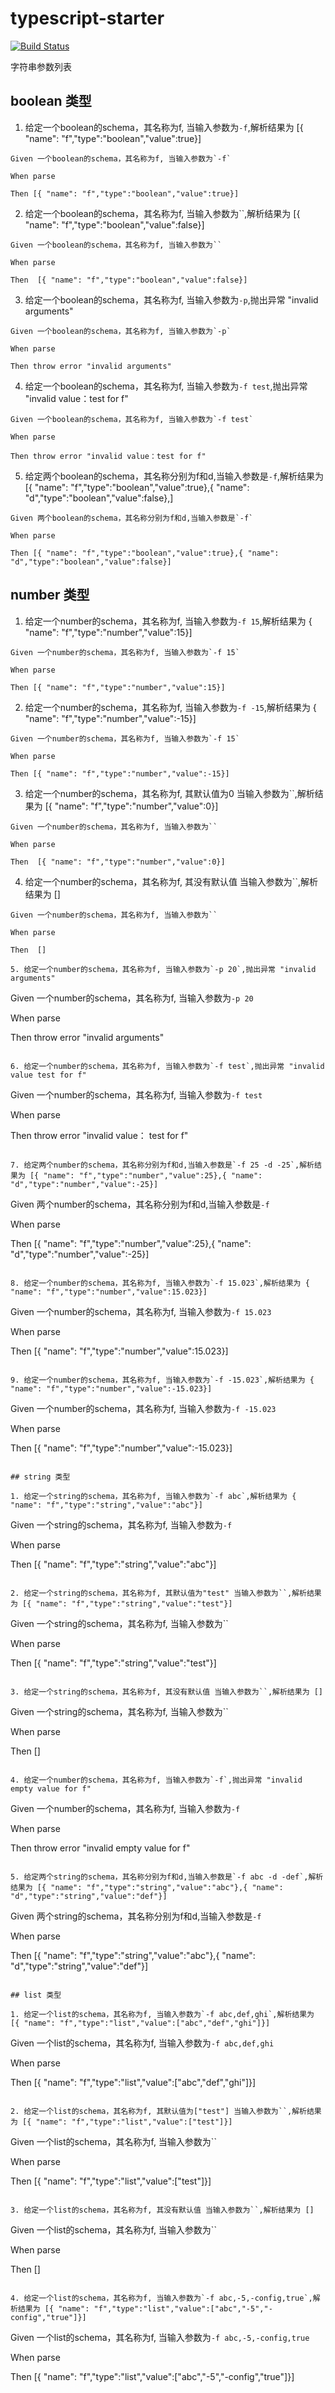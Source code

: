 # typescript-starter

[![Build Status](https://dev.azure.com/chengqing-dev/typescript-starter/_apis/build/status/chengqing-dev.typescript-starter?branchName=master)](https://dev.azure.com/chengqing-dev/typescript-starter/_build/latest?definitionId=1&branchName=master)

字符串参数列表

## boolean 类型

1. 给定一个boolean的schema，其名称为f, 当输入参数为`-f`,解析结果为 [{ "name": "f","type":"boolean","value":true}]
```
Given 一个boolean的schema，其名称为f, 当输入参数为`-f`

When parse

Then [{ "name": "f","type":"boolean","value":true}]
```

2. 给定一个boolean的schema，其名称为f, 当输入参数为``,解析结果为 [{ "name": "f","type":"boolean","value":false}]
```
Given 一个boolean的schema，其名称为f, 当输入参数为``

When parse

Then  [{ "name": "f","type":"boolean","value":false}]
```

3. 给定一个boolean的schema，其名称为f, 当输入参数为`-p`,抛出异常 "invalid arguments"
```
Given 一个boolean的schema，其名称为f, 当输入参数为`-p`

When parse

Then throw error "invalid arguments"
```

4. 给定一个boolean的schema，其名称为f, 当输入参数为`-f test`,抛出异常 "invalid value：test for f"
```
Given 一个boolean的schema，其名称为f, 当输入参数为`-f test`

When parse

Then throw error "invalid value：test for f"
```

5. 给定两个boolean的schema，其名称分别为f和d,当输入参数是`-f`,解析结果为 [{ "name": "f","type":"boolean","value":true},{ "name": "d","type":"boolean","value":false},]
```
Given 两个boolean的schema，其名称分别为f和d,当输入参数是`-f`

When parse

Then [{ "name": "f","type":"boolean","value":true},{ "name": "d","type":"boolean","value":false}]
```

## number 类型

1. 给定一个number的schema，其名称为f, 当输入参数为`-f 15`,解析结果为 { "name": "f","type":"number","value":15}]
```
Given 一个number的schema，其名称为f, 当输入参数为`-f 15`

When parse

Then [{ "name": "f","type":"number","value":15}]
```

2. 给定一个number的schema，其名称为f, 当输入参数为`-f -15`,解析结果为 { "name": "f","type":"number","value":-15}]
```
Given 一个number的schema，其名称为f, 当输入参数为`-f 15`

When parse

Then [{ "name": "f","type":"number","value":-15}]
```

3. 给定一个number的schema，其名称为f, 其默认值为0 当输入参数为``,解析结果为 [{ "name": "f","type":"number","value":0}]
```
Given 一个number的schema，其名称为f, 当输入参数为``

When parse

Then  [{ "name": "f","type":"number","value":0}]
```

4. 给定一个number的schema，其名称为f, 其没有默认值 当输入参数为``,解析结果为 []
```
Given 一个number的schema，其名称为f, 当输入参数为``

When parse

Then  []

5. 给定一个number的schema，其名称为f, 当输入参数为`-p 20`,抛出异常 "invalid arguments"
```
Given 一个number的schema，其名称为f, 当输入参数为`-p 20`

When parse

Then throw error "invalid arguments"
```

6. 给定一个number的schema，其名称为f, 当输入参数为`-f test`,抛出异常 "invalid value test for f"
```
Given 一个number的schema，其名称为f, 当输入参数为`-f test`

When parse

Then throw error "invalid value： test for f"
```

7. 给定两个number的schema，其名称分别为f和d,当输入参数是`-f 25 -d -25`,解析结果为 [{ "name": "f","type":"number","value":25},{ "name": "d","type":"number","value":-25}]
```
Given 两个number的schema，其名称分别为f和d,当输入参数是`-f`

When parse

Then [{ "name": "f","type":"number","value":25},{ "name": "d","type":"number","value":-25}]
```

8. 给定一个number的schema，其名称为f, 当输入参数为`-f 15.023`,解析结果为 { "name": "f","type":"number","value":15.023}]
```
Given 一个number的schema，其名称为f, 当输入参数为`-f 15.023`

When parse

Then [{ "name": "f","type":"number","value":15.023}]
```

9. 给定一个number的schema，其名称为f, 当输入参数为`-f -15.023`,解析结果为 { "name": "f","type":"number","value":-15.023}]
```
Given 一个number的schema，其名称为f, 当输入参数为`-f -15.023`

When parse

Then [{ "name": "f","type":"number","value":-15.023}]
```

## string 类型

1. 给定一个string的schema，其名称为f, 当输入参数为`-f abc`,解析结果为 { "name": "f","type":"string","value":"abc"}]
```
Given 一个string的schema，其名称为f, 当输入参数为`-f`

When parse

Then [{ "name": "f","type":"string","value":"abc"}]
```

2. 给定一个string的schema，其名称为f, 其默认值为"test" 当输入参数为``,解析结果为 [{ "name": "f","type":"string","value":"test"}]
```
Given 一个string的schema，其名称为f, 当输入参数为``

When parse

Then  [{ "name": "f","type":"string","value":"test"}]
```

3. 给定一个string的schema，其名称为f, 其没有默认值 当输入参数为``,解析结果为 []
```
Given 一个string的schema，其名称为f, 当输入参数为``

When parse

Then  []
```

4. 给定一个number的schema，其名称为f, 当输入参数为`-f`,抛出异常 "invalid empty value for f"
```
Given 一个number的schema，其名称为f, 当输入参数为`-f`

When parse

Then throw error "invalid empty value for f"
```

5. 给定两个string的schema，其名称分别为f和d,当输入参数是`-f abc -d -def`,解析结果为 [{ "name": "f","type":"string","value":"abc"},{ "name": "d","type":"string","value":"def"}]
```
Given 两个string的schema，其名称分别为f和d,当输入参数是`-f`

When parse

Then [{ "name": "f","type":"string","value":"abc"},{ "name": "d","type":"string","value":"def"}]
```

## list 类型

1. 给定一个list的schema，其名称为f, 当输入参数为`-f abc,def,ghi`,解析结果为 [{ "name": "f","type":"list","value":["abc","def","ghi"]}]
```
Given 一个list的schema，其名称为f, 当输入参数为`-f abc,def,ghi`

When parse

Then [{ "name": "f","type":"list","value":["abc","def","ghi"]}]
```

2. 给定一个list的schema，其名称为f, 其默认值为["test"] 当输入参数为``,解析结果为 [{ "name": "f","type":"list","value":["test"]}]
```
Given 一个list的schema，其名称为f, 当输入参数为``

When parse

Then  [{ "name": "f","type":"list","value":["test"]}]
```

3. 给定一个list的schema，其名称为f, 其没有默认值 当输入参数为``,解析结果为 []
```
Given 一个list的schema，其名称为f, 当输入参数为``

When parse

Then  []
```

4. 给定一个list的schema，其名称为f, 当输入参数为`-f abc,-5,-config,true`,解析结果为 [{ "name": "f","type":"list","value":["abc","-5","-config","true"]}]
```
Given 一个list的schema，其名称为f, 当输入参数为`-f abc,-5,-config,true`

When parse

Then [{ "name": "f","type":"list","value":["abc","-5","-config","true"]}]
```
